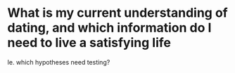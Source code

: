 # What is my current understanding of dating, and which information do I need to live a satisfying life
Ie. which hypotheses need testing?

<!-- #p1 -->

<!-- {BearID:1D7750C4-DFF7-424F-916C-B61161419EF8-8339-00001B6D2D1E5F49} -->
